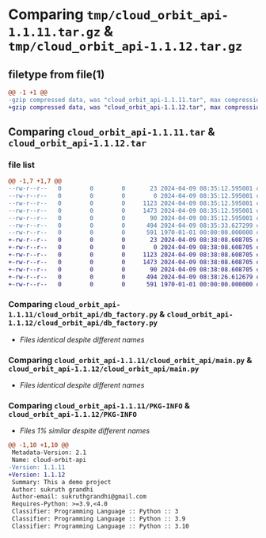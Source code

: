# Comparing `tmp/cloud_orbit_api-1.1.11.tar.gz` & `tmp/cloud_orbit_api-1.1.12.tar.gz`

## filetype from file(1)

```diff
@@ -1 +1 @@
-gzip compressed data, was "cloud_orbit_api-1.1.11.tar", max compression
+gzip compressed data, was "cloud_orbit_api-1.1.12.tar", max compression
```

## Comparing `cloud_orbit_api-1.1.11.tar` & `cloud_orbit_api-1.1.12.tar`

### file list

```diff
@@ -1,7 +1,7 @@
--rw-r--r--   0        0        0       23 2024-04-09 08:35:12.595001 cloud_orbit_api-1.1.11/README.md
--rw-r--r--   0        0        0        0 2024-04-09 08:35:12.595001 cloud_orbit_api-1.1.11/cloud_orbit_api/__init__.py
--rw-r--r--   0        0        0     1123 2024-04-09 08:35:12.595001 cloud_orbit_api-1.1.11/cloud_orbit_api/db_factory.py
--rw-r--r--   0        0        0     1473 2024-04-09 08:35:12.595001 cloud_orbit_api-1.1.11/cloud_orbit_api/main.py
--rw-r--r--   0        0        0       90 2024-04-09 08:35:12.595001 cloud_orbit_api-1.1.11/cloud_orbit_api/models.py
--rw-r--r--   0        0        0      494 2024-04-09 08:35:33.627299 cloud_orbit_api-1.1.11/pyproject.toml
--rw-r--r--   0        0        0      591 1970-01-01 00:00:00.000000 cloud_orbit_api-1.1.11/PKG-INFO
+-rw-r--r--   0        0        0       23 2024-04-09 08:38:08.608705 cloud_orbit_api-1.1.12/README.md
+-rw-r--r--   0        0        0        0 2024-04-09 08:38:08.608705 cloud_orbit_api-1.1.12/cloud_orbit_api/__init__.py
+-rw-r--r--   0        0        0     1123 2024-04-09 08:38:08.608705 cloud_orbit_api-1.1.12/cloud_orbit_api/db_factory.py
+-rw-r--r--   0        0        0     1473 2024-04-09 08:38:08.608705 cloud_orbit_api-1.1.12/cloud_orbit_api/main.py
+-rw-r--r--   0        0        0       90 2024-04-09 08:38:08.608705 cloud_orbit_api-1.1.12/cloud_orbit_api/models.py
+-rw-r--r--   0        0        0      494 2024-04-09 08:38:26.612679 cloud_orbit_api-1.1.12/pyproject.toml
+-rw-r--r--   0        0        0      591 1970-01-01 00:00:00.000000 cloud_orbit_api-1.1.12/PKG-INFO
```

### Comparing `cloud_orbit_api-1.1.11/cloud_orbit_api/db_factory.py` & `cloud_orbit_api-1.1.12/cloud_orbit_api/db_factory.py`

 * *Files identical despite different names*

### Comparing `cloud_orbit_api-1.1.11/cloud_orbit_api/main.py` & `cloud_orbit_api-1.1.12/cloud_orbit_api/main.py`

 * *Files identical despite different names*

### Comparing `cloud_orbit_api-1.1.11/PKG-INFO` & `cloud_orbit_api-1.1.12/PKG-INFO`

 * *Files 1% similar despite different names*

```diff
@@ -1,10 +1,10 @@
 Metadata-Version: 2.1
 Name: cloud-orbit-api
-Version: 1.1.11
+Version: 1.1.12
 Summary: This a demo project
 Author: sukruth grandhi
 Author-email: sukruthgrandhi@gmail.com
 Requires-Python: >=3.9,<4.0
 Classifier: Programming Language :: Python :: 3
 Classifier: Programming Language :: Python :: 3.9
 Classifier: Programming Language :: Python :: 3.10
```

